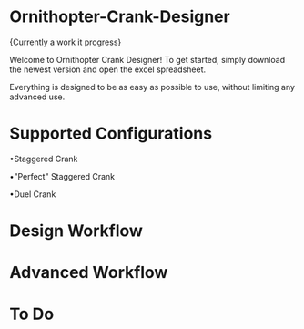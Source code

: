 # Ornithopter-Crank-Designer

{Currently a work it progress}

  Welcome to Ornithopter Crank Designer!
To get started, simply download the newest version and open the excel spreadsheet.

Everything is designed to be as easy as possible to use, without limiting any advanced use. 

# Supported Configurations

•Staggered Crank

•"Perfect" Staggered Crank

•Duel Crank

# Design Workflow

# Advanced Workflow

# To Do

